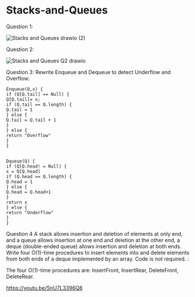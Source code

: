 # Stacks-and-Queues
Question 1:

![Stacks and Queues drawio (2)](https://github.com/user-attachments/assets/5cbc64a1-a3da-479b-a970-26ca1c99e3f5)

Question 2:

![Stacks and Queues Q2 drawio](https://github.com/user-attachments/assets/ef567747-bb93-4f05-86fb-88aa56b581fa)

Question 3: Rewrite Enqueue and Dequeue to detect Underflow and Overflow:

    Enqueue(Q,x) {
    if (Q[Q.tail] == Null) {
    Q[Q.tail]= x;
    if (Q.tail == Q.length) {
    Q.tail = 1
    } else {
    Q.tail = Q.tail + 1
    }
    } else {
    return "Overflow"
    }
    }


    Dqueue(Q) {  
    if (Q[Q.head! = Null) {
    x = Q[Q.head]
    if (Q.head == Q.length) {
    Q.head = 1
    } else {
    Q.head = Q.head+1
    }
    return x
    } else {
    return "Underflow"
    }
    }

Question 4 A stack allows insertion and deletion of elements at only end, and a queue allows insertion at one end and deletion at the other end, 
a deque (double-ended queue) allows insertion and deletion at both ends. Write four O(1)-time procedures to insert elements into and delete elements from both ends of a deque implemented by an array. Code is not required. :

  The four O(1)-time procedures are: InsertFront, InsertRear, DeleteFront, DeleteRear.

https://youtu.be/SnU7L3396Q8

